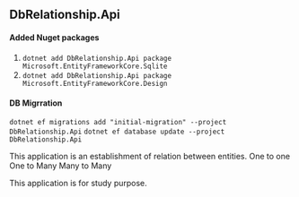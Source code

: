 ## DbRelationship.Api
#### Added Nuget packages
1. `dotnet add DbRelationship.Api package Microsoft.EntityFrameworkCore.Sqlite`
2. `dotnet add DbRelationship.Api package Microsoft.EntityFrameworkCore.Design`
#### DB Migrration
`dotnet ef migrations add "initial-migration" --project DbRelationship.Api`
`dotnet ef database update --project DbRelationship.Api`

This application is an establishment of relation between entities. 
One to one
One to Many
Many to Many

This application is for study purpose.